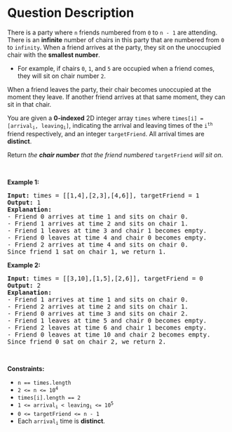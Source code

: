# Question Description

<p>There is a party where <code>n</code> friends numbered from <code>0</code> to <code>n - 1</code> are attending. There is an <strong>infinite</strong> number of chairs in this party that are numbered from <code>0</code> to <code>infinity</code>. When a friend arrives at the party, they sit on the unoccupied chair with the <strong>smallest number</strong>.</p>

<ul>
	<li>For example, if chairs <code>0</code>, <code>1</code>, and <code>5</code> are occupied when a friend comes, they will sit on chair number <code>2</code>.</li>
</ul>

<p>When a friend leaves the party, their chair becomes unoccupied at the moment they leave. If another friend arrives at that same moment, they can sit in that chair.</p>

<p>You are given a <strong>0-indexed</strong> 2D integer array <code>times</code> where <code>times[i] = [arrival<sub>i</sub>, leaving<sub>i</sub>]</code>, indicating the arrival and leaving times of the <code>i<sup>th</sup></code> friend respectively, and an integer <code>targetFriend</code>. All arrival times are <strong>distinct</strong>.</p>

<p>Return<em> the <strong>chair number</strong> that the friend numbered </em><code>targetFriend</code><em> will sit on</em>.</p>

<p>&nbsp;</p>
<p><strong>Example 1:</strong></p>

<pre>
<strong>Input:</strong> times = [[1,4],[2,3],[4,6]], targetFriend = 1
<strong>Output:</strong> 1
<strong>Explanation:</strong> 
- Friend 0 arrives at time 1 and sits on chair 0.
- Friend 1 arrives at time 2 and sits on chair 1.
- Friend 1 leaves at time 3 and chair 1 becomes empty.
- Friend 0 leaves at time 4 and chair 0 becomes empty.
- Friend 2 arrives at time 4 and sits on chair 0.
Since friend 1 sat on chair 1, we return 1.
</pre>

<p><strong>Example 2:</strong></p>

<pre>
<strong>Input:</strong> times = [[3,10],[1,5],[2,6]], targetFriend = 0
<strong>Output:</strong> 2
<strong>Explanation:</strong> 
- Friend 1 arrives at time 1 and sits on chair 0.
- Friend 2 arrives at time 2 and sits on chair 1.
- Friend 0 arrives at time 3 and sits on chair 2.
- Friend 1 leaves at time 5 and chair 0 becomes empty.
- Friend 2 leaves at time 6 and chair 1 becomes empty.
- Friend 0 leaves at time 10 and chair 2 becomes empty.
Since friend 0 sat on chair 2, we return 2.
</pre>

<p>&nbsp;</p>
<p><strong>Constraints:</strong></p>

<ul>
	<li><code>n == times.length</code></li>
	<li><code>2 &lt;= n &lt;= 10<sup>4</sup></code></li>
	<li><code>times[i].length == 2</code></li>
	<li><code>1 &lt;= arrival<sub>i</sub> &lt; leaving<sub>i</sub> &lt;= 10<sup>5</sup></code></li>
	<li><code>0 &lt;= targetFriend &lt;= n - 1</code></li>
	<li>Each <code>arrival<sub>i</sub></code> time is <strong>distinct</strong>.</li>
</ul>
